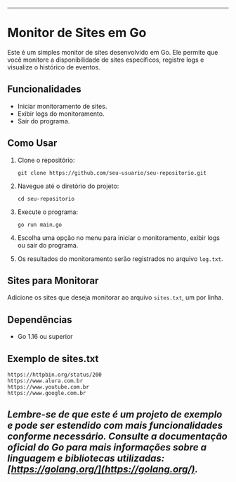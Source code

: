 ----------------------------------------------
# Monitor de Sites em Go

Este é um simples monitor de sites desenvolvido em Go. Ele permite que você monitore a disponibilidade de sites específicos, registre logs e visualize o histórico de eventos.

## Funcionalidades

- Iniciar monitoramento de sites.
- Exibir logs do monitoramento.
- Sair do programa.

## Como Usar

1. Clone o repositório:

    ```
    git clone https://github.com/seu-usuario/seu-repositorio.git
    ```

2. Navegue até o diretório do projeto:

    ```
    cd seu-repositorio
    ```

3. Execute o programa:

    ```
    go run main.go
    ```

4. Escolha uma opção no menu para iniciar o monitoramento, exibir logs ou sair do programa.

5. Os resultados do monitoramento serão registrados no arquivo `log.txt`.

## Sites para Monitorar

Adicione os sites que deseja monitorar ao arquivo `sites.txt`, um por linha.

## Dependências

- Go 1.16 ou superior

## Exemplo de sites.txt
   ```
https://httpbin.org/status/200
https://www.alura.com.br
https://www.youtube.com.br
https://www.google.com.br
   ```


*Lembre-se de que este é um projeto de exemplo e pode ser estendido com mais funcionalidades conforme necessário. Consulte a documentação oficial do Go para mais informações sobre a linguagem e bibliotecas utilizadas: [https://golang.org/](https://golang.org/).*
----------------------------------------------
